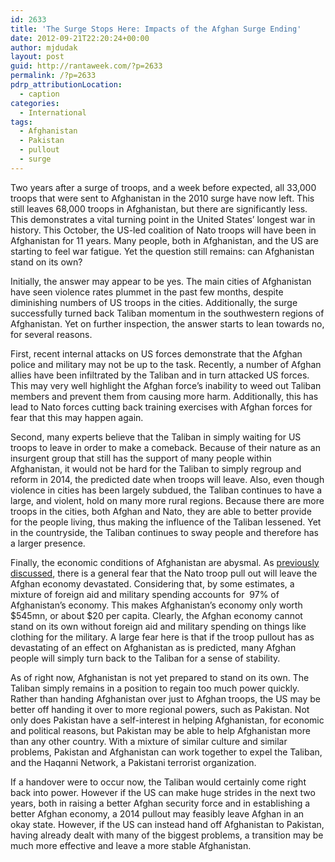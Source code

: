 ```yaml
---
id: 2633
title: 'The Surge Stops Here: Impacts of the Afghan Surge Ending'
date: 2012-09-21T22:20:24+00:00
author: mjdudak
layout: post
guid: http://rantaweek.com/?p=2633
permalink: /?p=2633
pdrp_attributionLocation:
  - caption
categories:
  - International
tags:
  - Afghanistan
  - Pakistan
  - pullout
  - surge
---
```

Two years after a surge of troops, and a week before expected, all 33,000 troops that were sent to Afghanistan in the 2010 surge have now left. This still leaves 68,000 troops in Afghanistan, but there are significantly less. This demonstrates a vital turning point in the United States&#8217; longest war in history. This October, the US-led coalition of Nato troops will have been in Afghanistan for 11 years. Many people, both in Afghanistan, and the US are starting to feel war fatigue. Yet the question still remains: can Afghanistan stand on its own?

Initially, the answer may appear to be yes. The main cities of Afghanistan have seen violence rates plummet in the past few months, despite diminishing numbers of US troops in the cities. Additionally, the surge successfully turned back Taliban momentum in the southwestern regions of Afghanistan. Yet on further inspection, the answer starts to lean towards no, for several reasons.

First, recent internal attacks on US forces demonstrate that the Afghan police and military may not be up to the task. Recently, a number of Afghan allies have been infiltrated by the Taliban and in turn attacked US forces. This may very well highlight the Afghan force&#8217;s inability to weed out Taliban members and prevent them from causing more harm. Additionally, this has lead to Nato forces cutting back training exercises with Afghan forces for fear that this may happen again.

Second, many experts believe that the Taliban in simply waiting for US troops to leave in order to make a comeback. Because of their nature as an insurgent group that still has the support of many people within Afghanistan, it would not be hard for the Taliban to simply regroup and reform in 2014, the predicted date when troops will leave. Also, even though violence in cities has been largely subdued, the Taliban continues to have a large, and violent, hold on many more rural regions. Because there are more troops in the cities, both Afghan and Nato, they are able to better provide for the people living, thus making the influence of the Taliban lessened. Yet in the countryside, the Taliban continues to sway people and therefore has a larger presence.

Finally, the economic conditions of Afghanistan are abysmal. As [previously discussed](http://rantaweek.com/keeping-afghanistan-stable-after-nato/ "Keeping Afghanistan Stable, After NATO"), there is a general fear that the Nato troop pull out will leave the Afghan economy devastated. Considering that, by some estimates, a mixture of foreign aid and military spending accounts for  97% of Afghanistan&#8217;s economy. This makes Afghanistan&#8217;s economy only worth $545mn, or about $20 per capita. Clearly, the Afghan economy cannot stand on its own without foreign aid and military spending on things like clothing for the military. A large fear here is that if the troop pullout has as devastating of an effect on Afghanistan as is predicted, many Afghan people will simply turn back to the Taliban for a sense of stability.

As of right now, Afghanistan is not yet prepared to stand on its own. The Taliban simply remains in a position to regain too much power quickly. Rather than handing Afghanistan over just to Afghan troops, the US may be better off handing it over to more regional powers, such as Pakistan. Not only does Pakistan have a self-interest in helping Afghanistan, for economic and political reasons, but Pakistan may be able to help Afghanistan more than any other country. With a mixture of similar culture and similar problems, Pakistan and Afghanistan can work together to expel the Taliban, and the Haqanni Network, a Pakistani terrorist organization.

If a handover were to occur now, the Taliban would certainly come right back into power. However if the US can make huge strides in the next two years, both in raising a better Afghan security force and in establishing a better Afghan economy, a 2014 pullout may feasibly leave Afghan in an okay state. However, if the US can instead hand off Afghanistan to Pakistan, having already dealt with many of the biggest problems, a transition may be much more effective and leave a more stable Afghanistan.